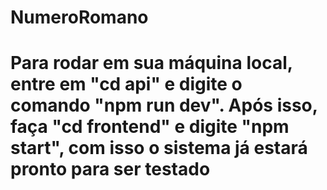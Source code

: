 # NumeroRomano
<h1>Para rodar em sua máquina local, entre em "cd api" e digite o comando "npm run dev". Após isso, faça "cd frontend" e digite "npm start", com isso o sistema já estará pronto para ser testado</h1>
